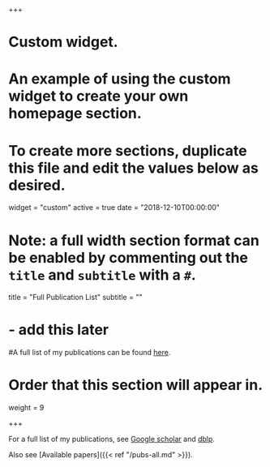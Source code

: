 +++
# Custom widget.
# An example of using the custom widget to create your own homepage section.
# To create more sections, duplicate this file and edit the values below as desired.
widget = "custom"
active = true
date = "2018-12-10T00:00:00"

# Note: a full width section format can be enabled by commenting out the `title` and `subtitle` with a `#`.
title = "Full Publication List"
subtitle = ""

# - add this later
#A full list of my publications can be found [here](http://jkay-github.github.io/judy-pubs.html).

# Order that this section will appear in.
weight = 9

+++

For a full list of my publications, see 
[Google scholar](https://scholar.google.com.au/citations?hl=en&user=4lr4HzgAAAAJ&view_op=list_works)
and
[dblp](https://dblp.org/pid/88/635.html).

Also see [Available papers]({{< ref "/pubs-all.md" >}}).


